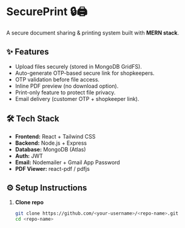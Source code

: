 # SecurePrint 🔒🖨️
A secure document sharing & printing system built with **MERN stack**.

## ✨ Features
- Upload files securely (stored in MongoDB GridFS).
- Auto-generate OTP-based secure link for shopkeepers.
- OTP validation before file access.
- Inline PDF preview (no download option).
- Print-only feature to protect file privacy.
- Email delivery (customer OTP + shopkeeper link).

## 🛠️ Tech Stack
- **Frontend:** React + Tailwind CSS
- **Backend:** Node.js + Express
- **Database:** MongoDB (Atlas)
- **Auth:** JWT
- **Email:** Nodemailer + Gmail App Password
- **PDF Viewer:** react-pdf / pdfjs

## ⚙️ Setup Instructions
1. **Clone repo**
   ```bash
   git clone https://github.com/<your-username>/<repo-name>.git
   cd <repo-name>
